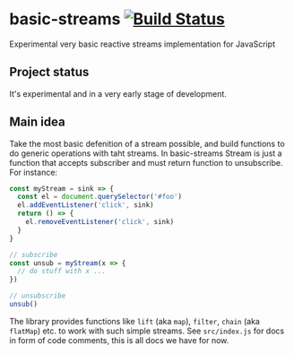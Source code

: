 # basic-streams [![Build Status](https://travis-ci.org/rpominov/basic-streams.svg?branch=master)](https://travis-ci.org/rpominov/basic-streams)

Experimental very basic reactive streams implementation for JavaScript

## Project status

It's experimental and in a very early stage of development.

## Main idea

Take the most basic defenition of a stream possible, and build functions to do generic operations with taht streams.
In basic-streams Stream is just a function that accepts subscriber and must return function to unsubscribe.
For instance:

```js
const myStream = sink => {
  const el = document.querySelector('#foo')
  el.addEventListener('click', sink)
  return () => {
    el.removeEventListener('click', sink)
  }
}

// subscribe
const unsub = myStream(x => {
  // do stuff with x ...
})

// unsubscribe
unsub()
```

The library provides functions like `lift` (aka `map`), `filter`, `chain` (aka `flatMap`) etc. to work with such simple streams.
See `src/index.js` for docs in form of code comments, this is all docs we have for now.